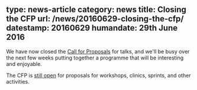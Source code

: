 type: news-article
category: news
title: Closing the CFP
url: /news/20160629-closing-the-cfp/
datestamp: 20160629
humandate: 29th June 2016
---

We have now closed the  [Call for Proposals](/cfp/) for talks, and we'll be busy over the next few weeks putting together a programme that will be interesting and enjoyable.

The CFP is [still open](/cfp/) for proposals for workshops, clinics, sprints, and other activities.
